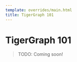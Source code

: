 ```yaml
---
template: overrides/main.html
title: TigerGraph 101
---
```


# TigerGraph 101

> TODO: Coming soon!
